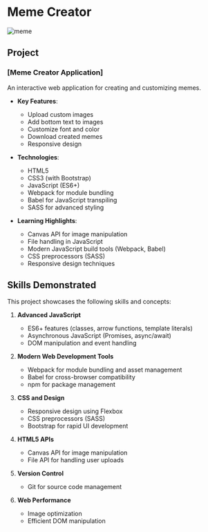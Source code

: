 # Meme Creator 

![meme](https://github.com/LCC-CIT-Programming-CS233JS/04-memecreator-template-travisburns/assets/41456635/88ea4af7-3cfe-47ce-940e-ec228bc75e6f)


## Project

### [Meme Creator Application]
An interactive web application for creating and customizing memes.

- **Key Features**: 
  - Upload custom images
  - Add bottom text to images
  - Customize font and color
  - Download created memes
  - Responsive design

- **Technologies**: 
  - HTML5
  - CSS3 (with Bootstrap)
  - JavaScript (ES6+)
  - Webpack for module bundling
  - Babel for JavaScript transpiling
  - SASS for advanced styling

- **Learning Highlights**: 
  - Canvas API for image manipulation
  - File handling in JavaScript
  - Modern JavaScript build tools (Webpack, Babel)
  - CSS preprocessors (SASS)
  - Responsive design techniques

## Skills Demonstrated

This project showcases the following skills and concepts:

1. **Advanced JavaScript**
   - ES6+ features (classes, arrow functions, template literals)
   - Asynchronous JavaScript (Promises, async/await)
   - DOM manipulation and event handling

2. **Modern Web Development Tools**
   - Webpack for module bundling and asset management
   - Babel for cross-browser compatibility
   - npm for package management

3. **CSS and Design**
   - Responsive design using Flexbox
   - CSS preprocessors (SASS)
   - Bootstrap for rapid UI development

4. **HTML5 APIs**
   - Canvas API for image manipulation
   - File API for handling user uploads

5. **Version Control**
   - Git for source code management

6. **Web Performance**
   - Image optimization
   - Efficient DOM manipulation
